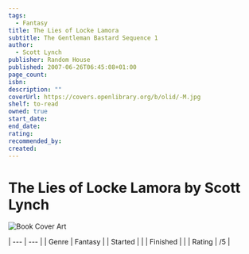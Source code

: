 ```yaml
---
tags:
  - Fantasy
title: The Lies of Locke Lamora
subtitle: The Gentleman Bastard Sequence 1
author:
  - Scott Lynch
publisher: Random House
published: 2007-06-26T06:45:08+01:00
page_count: 
isbn: 
description: ""
coverUrl: https://covers.openlibrary.org/b/olid/-M.jpg
shelf: to-read
owned: true
start_date: 
end_date: 
rating: 
recommended_by: 
created: 
---
```


# The Lies of Locke Lamora by Scott Lynch

![Book Cover Art](https://covers.openlibrary.org/b/olid/-M.jpg)


| --- | --- |
| Genre | Fantasy |
| Started |  |
| Finished |  |
| Rating | /5 |

